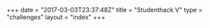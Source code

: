 +++
date = "2017-03-03T23:37:48Z"
title = "Studenthack V"
type = "challenges"
layout = "index"
+++

